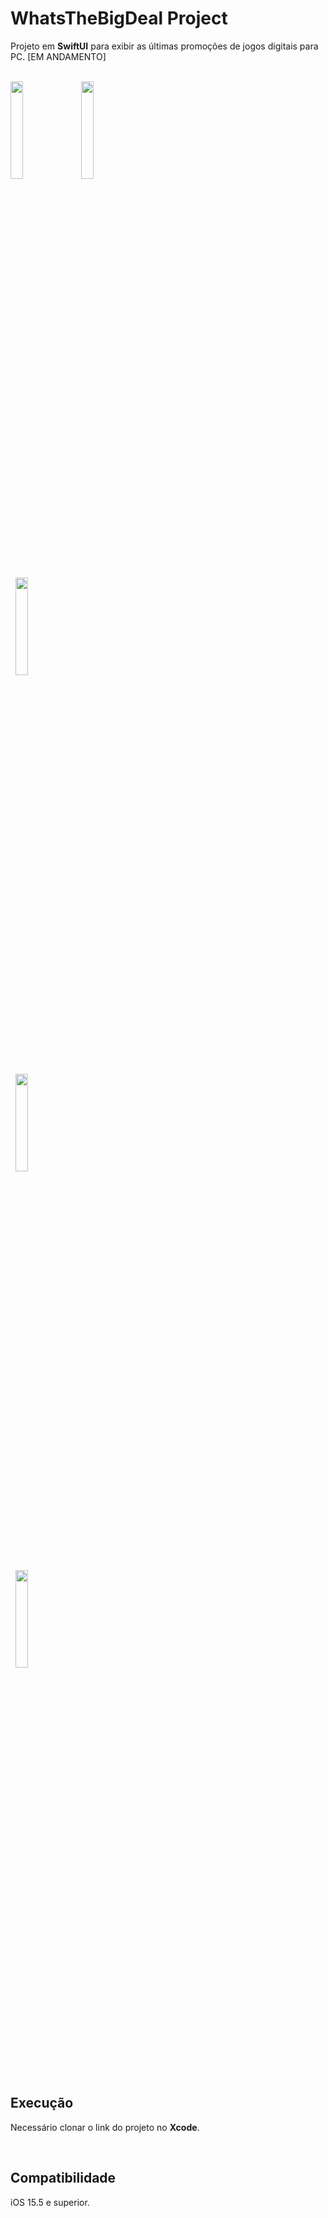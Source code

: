 # WhatsTheBigDeal Project

Projeto em **SwiftUI** para exibir as últimas promoções de jogos digitais para PC. [EM ANDAMENTO]

<br>

<div align="left">

<img src="https://user-images.githubusercontent.com/41010243/208215897-2a18907a-4081-46b5-82bc-4ce419717c42.png" width="20%">
&nbsp;

<img src="https://user-images.githubusercontent.com/41010243/209031656-30633b54-f96a-4ab4-bce0-1e916945e0bc.png" width="20%">

&nbsp;
<img src="https://user-images.githubusercontent.com/41010243/209031683-11dc5205-2144-4311-a4de-5d6ad30f9069.png" width="20%">

&nbsp;
<img src="https://user-images.githubusercontent.com/41010243/209031786-fa9fd6e5-3ba6-4ee5-a657-a3c1f41f1ce5.png" width="20%">

&nbsp;
<img src="https://user-images.githubusercontent.com/41010243/209031793-49669a62-a164-4554-b10d-1b7597020686.png" width="20%">

</div>

<br>

## Execução

Necessário clonar o link do projeto no **Xcode**.

<br>

## Compatibilidade

iOS 15.5 e superior.

